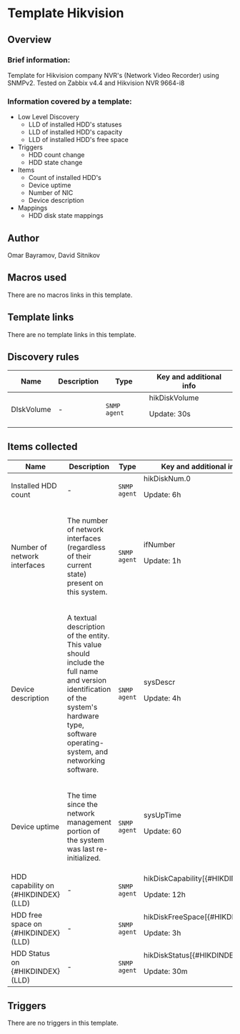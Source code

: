 # Template Hikvision

## Overview

### Brief information:


Template for Hikvision company NVR's (Network Video Recorder) using SNMPv2. Tested on Zabbix v4.4 and Hikvision NVR 9664-i8


### Information covered by a template:


* Low Level Discovery
	+ LLD of installed HDD's statuses
	+ LLD of installed HDD's capacity
	+ LLD of installed HDD's free space
* Triggers
	+ HDD count change
	+ HDD state change
* Items
	+ Count of installed HDD's
	+ Device uptime
	+ Number of NIC
	+ Device description
* Mappings
	+ HDD disk state mappings


## Author

Omar Bayramov, David Sitnikov

## Macros used

There are no macros links in this template.

## Template links

There are no template links in this template.

## Discovery rules

|Name|Description|Type|Key and additional info|
|----|-----------|----|----|
|DIskVolume|<p>-</p>|`SNMP agent`|hikDiskVolume<p>Update: 30s</p>|
## Items collected

|Name|Description|Type|Key and additional info|
|----|-----------|----|----|
|Installed HDD count|<p>-</p>|`SNMP agent`|hikDiskNum.0<p>Update: 6h</p>|
|Number of network interfaces|<p>The number of network interfaces (regardless of their current state) present on this system.</p>|`SNMP agent`|ifNumber<p>Update: 1h</p>|
|Device description|<p>A textual description of the entity. This value should include the full name and version identification of the system's hardware type, software operating-system, and networking software.</p>|`SNMP agent`|sysDescr<p>Update: 4h</p>|
|Device uptime|<p>The time since the network management portion of the system was last re-initialized.</p>|`SNMP agent`|sysUpTime<p>Update: 60</p>|
|HDD capability on {#HIKDINDEX} (LLD)|<p>-</p>|`SNMP agent`|hikDiskCapability[{#HIKDINDEX}]<p>Update: 12h</p>|
|HDD free space on {#HIKDINDEX} (LLD)|<p>-</p>|`SNMP agent`|hikDiskFreeSpace[{#HIKDINDEX}]<p>Update: 3h</p>|
|HDD Status on {#HIKDINDEX} (LLD)|<p>-</p>|`SNMP agent`|hikDiskStatus[{#HIKDINDEX}]<p>Update: 30m</p>|
## Triggers

There are no triggers in this template.

